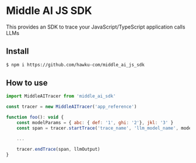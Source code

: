 # Middle AI JS SDK

This provides an SDK to trace your JavaScript/TypeScript application calls LLMs

## Install

```bash
$ npm i https://github.com/hawku-com/middle_ai_js_sdk
```

## How to use

```js
import MiddleAITracer from 'middle_ai_sdk'

const tracer = new MiddleAITracer('app_reference')

function foo(): void {
    const modelParams = { abc: { def: '1', ghi: '2'}, jkl: '3' }
    const span = tracer.startTrace('trace_name', 'llm_model_name', modelParams, 'prompt', 'user_id', 'thread_id')

    ...

    tracer.endTrace(span, llmOutput)
}
```

